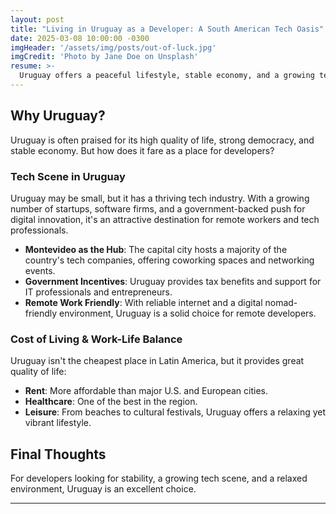 ```yaml
---
layout: post
title: "Living in Uruguay as a Developer: A South American Tech Oasis"
date: 2025-03-08 10:00:00 -0300
imgHeader: '/assets/img/posts/out-of-luck.jpg'
imgCredit: 'Photo by Jane Doe on Unsplash'
resume: >-
  Uruguay offers a peaceful lifestyle, stable economy, and a growing tech industry. Is it the right place for developers? Let's explore.
---
```

## Why Uruguay?

Uruguay is often praised for its high quality of life, strong democracy, and stable economy. But how does it fare as a place for developers?

### Tech Scene in Uruguay

Uruguay may be small, but it has a thriving tech industry. With a growing number of startups, software firms, and a government-backed push for digital innovation, it's an attractive destination for remote workers and tech professionals.

- **Montevideo as the Hub**: The capital city hosts a majority of the country's tech companies, offering coworking spaces and networking events.
- **Government Incentives**: Uruguay provides tax benefits and support for IT professionals and entrepreneurs.
- **Remote Work Friendly**: With reliable internet and a digital nomad-friendly environment, Uruguay is a solid choice for remote developers.

### Cost of Living & Work-Life Balance

Uruguay isn't the cheapest place in Latin America, but it provides great quality of life:
- **Rent**: More affordable than major U.S. and European cities.
- **Healthcare**: One of the best in the region.
- **Leisure**: From beaches to cultural festivals, Uruguay offers a relaxing yet vibrant lifestyle.

## Final Thoughts

For developers looking for stability, a growing tech scene, and a relaxed environment, Uruguay is an excellent choice.

---
